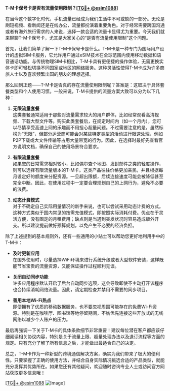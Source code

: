 **T-M卡保号卡是否有流量使用限制？[[TG💪+ @esim1088](https://t.me/s/esim1088)]**

在当今这个数字化时代，手机流量已经成为我们生活中不可或缺的一部分。无论是刷短视频、看新闻还是在线办公，流量都扮演着重要角色。对于经常需要跨国沟通或者有海外旅行需求的人来说，选择一款合适的流量卡显得尤为重要。今天我们就来聊聊T-M卡保号卡，尤其是大家关心的“是否有流量使用限制”这个问题。

首先，让我们简单了解一下T-M卡保号卡是什么。T-M卡是一种专门为国际用户设计的虚拟SIM卡服务，它允许用户通过eSIM技术在全球范围内使用移动数据和语音通话功能。与传统物理SIM卡相比，T-M卡具有更便捷的操作体验，无需更换实体卡即可轻松切换不同国家或地区的网络服务。这种灵活性使得T-M卡成为许多商旅人士以及喜欢频繁出国的朋友的理想选择。

那么回到正题——T-M卡是否真的存在流量使用限制呢？答案是：这取决于具体套餐类型和个人使用习惯。一般来说，T-M卡提供的流量方案大致可以分为以下几种：

1. **无限流量套餐**  
   这类套餐通常适用于那些对流量需求较大的用户群体，比如经常观看高清视频、下载大型文件等。购买此类套餐后，在规定时间内（如一个月内），您可以尽情享受高速上网的乐趣而不用担心超量问题。不过需要注意的是，虽然标榜为“无限”，但部分运营商可能会对某些特定类型的活动进行限速处理，例如P2P下载或大文件传输等占用大量带宽的行为。因此，在选择时最好先查看官方说明文档，确保自己的使用场景符合要求。

2. **有限流量套餐**  
   如果您的日常需求相对较小，比如偶尔查个地图、发封邮件之类的轻度操作，则可以选择有限流量版本的T-M卡。这类产品往往价格更加亲民，并且根据每月设定好的额度来分配资源。一旦超出限额，后续连接速度可能会被降低甚至完全中断。因此，在使用过程中一定要合理规划自己的上网行为，避免不必要的浪费。

3. **动态计费模式**  
   对于不确定自己实际用量情况的新手来说，也可以尝试采用动态计费的方式。这种方式类似于国内常见的按需充值模式，即按照实际消耗付费。优点在于灵活方便，没有固定的月租费用；缺点则是当遇到突发状况时容易造成额外开支。所以建议提前做好预算规划，以免产生不必要的经济负担。

除了上述提到的基本规则外，还有一些通用的小贴士可以帮助您更好地利用手中的T-M卡：

- **及时更新应用**  
  在国外使用时，尽量选择WiFi环境来进行系统升级或者大型软件安装，这样既能节省宝贵的流量资源，又能保证操作过程顺利无误。
  
- **关闭自动同步功能**  
  许多应用程序默认开启了后台自动同步选项，这会导致即使不主动打开该程序也会持续消耗网络流量。因此，请定期检查并禁用不需要的同步项目。

- **善用本地Wi-Fi热点**  
  即便拥有了优质的移动数据服务，也不要忽视周围可能存在的免费Wi-Fi资源。特别是在咖啡厅、图书馆等地停留期间，不妨优先连接这些开放式的无线网络以减少个人账户的压力。

最后再强调一下关于T-M卡的具体条款细节非常重要！建议每位潜在客户都应该仔细阅读相关协议内容，特别是关于流量上限、超量处理办法以及退订流程等方面的规定。只有充分了解了所有信息之后，才能做出最适合自己的决定。

总之，T-M卡作为一种新型的跨境通信解决方案，确实为我们带来了极大的便利性。只要掌握了正确的使用方法，并结合自身实际情况挑选合适的产品类型，就能充分发挥其优势所在。如果您还有其他疑问，欢迎随时咨询专业人士或访问官方网站获取更多信息哦！

[[TG💪+ @esim1088](https://t.me/s/esim1088) ![Image](https://i.postimg.cc/4NQfJmqS/Snipaste-2025-05-13-00-14-12.png)]